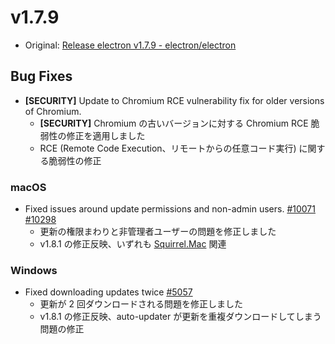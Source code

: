 # v1.7.9

* Original: [Release electron v1.7.9 - electron/electron](https://github.com/electron/electron/releases/tag/v1.7.9)

## Bug Fixes

* **[SECURITY]** Update to Chromium RCE vulnerability fix for older versions of Chromium.
  * **[SECURITY]** Chromium の古いバージョンに対する Chromium RCE 脆弱性の修正を適用しました
  * RCE (Remote Code Execution、リモートからの任意コード実行) に関する脆弱性の修正

### macOS

* Fixed issues around update permissions and non-admin users. [#10071](https://github.com/electron/electron/pull/10071) [#10298](https://github.com/electron/electron/pull/10298)
  * 更新の権限まわりと非管理者ユーザーの問題を修正しました
  * v1.8.1 の修正反映、いずれも [Squirrel.Mac](https://github.com/Squirrel/Squirrel.Mac) 関連

### Windows

* Fixed downloading updates twice [#5057](https://github.com/electron/electron/issues/5057)
  * 更新が 2 回ダウンロードされる問題を修正しました
  * v1.8.1 の修正反映、auto-updater が更新を重複ダウンロードしてしまう問題の修正